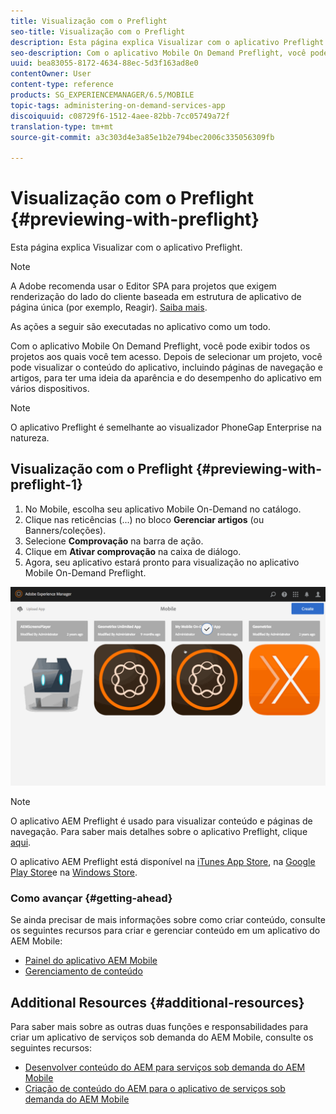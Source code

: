 ```yaml
---
title: Visualização com o Preflight
seo-title: Visualização com o Preflight
description: Esta página explica Visualizar com o aplicativo Preflight.
seo-description: Com o aplicativo Mobile On Demand Preflight, você pode exibir todos os projetos aos quais você tem acesso. Siga esta página para saber mais sobre isso.
uuid: bea83055-8172-4634-88ec-5d3f163ad8e0
contentOwner: User
content-type: reference
products: SG_EXPERIENCEMANAGER/6.5/MOBILE
topic-tags: administering-on-demand-services-app
discoiquuid: c08729f6-1512-4aee-82bb-7cc05749a72f
translation-type: tm+mt
source-git-commit: a3c303d4e3a85e1b2e794bec2006c335056309fb

---
```



# Visualização com o Preflight {#previewing-with-preflight}

Esta página explica Visualizar com o aplicativo Preflight.

>[!NOTE]
>
>A Adobe recomenda usar o Editor SPA para projetos que exigem renderização do lado do cliente baseada em estrutura de aplicativo de página única (por exemplo, Reagir). [Saiba mais](/help/sites-developing/spa-overview.md).

As ações a seguir são executadas no aplicativo como um todo.

Com o aplicativo Mobile On Demand Preflight, você pode exibir todos os projetos aos quais você tem acesso. Depois de selecionar um projeto, você pode visualizar o conteúdo do aplicativo, incluindo páginas de navegação e artigos, para ter uma ideia da aparência e do desempenho do aplicativo em vários dispositivos.

>[!NOTE]
>
>O aplicativo Preflight é semelhante ao visualizador PhoneGap Enterprise na natureza.

## Visualização com o Preflight {#previewing-with-preflight-1}

1. No Mobile, escolha seu aplicativo Mobile On-Demand no catálogo.
1. Clique nas reticências (...) no bloco **Gerenciar artigos** (ou Banners/coleções).
1. Selecione **Comprovação** na barra de ação.
1. Clique em **Ativar comprovação** na caixa de diálogo.
1. Agora, seu aplicativo estará pronto para visualização no aplicativo Mobile On-Demand Preflight.

![chlimage_1-8](assets/chlimage_1-8.gif)

>[!NOTE]
>
>O aplicativo AEM Preflight é usado para visualizar conteúdo e páginas de navegação. Para saber mais detalhes sobre o aplicativo Preflight, clique [aqui](https://helpx.adobe.com/digital-publishing-solution/help/preflight-app.html).
>
>O aplicativo AEM Preflight está disponível na [iTunes App Store](https://itunes.apple.com/us/app/adobe-experience-manager-mobile/id1042687518?mt=8), na [Google Play Store](https://play.google.com/store/apps/details?id=com.adobe.dps.preflight&hl=en)e na [Windows Store](https://www.microsoft.com/en-us/store/p/adobe-experience-manager-mobile-preflight/9nblggh5wmxq).

### Como avançar {#getting-ahead}

Se ainda precisar de mais informações sobre como criar conteúdo, consulte os seguintes recursos para criar e gerenciar conteúdo em um aplicativo do AEM Mobile:

* [Painel do aplicativo AEM Mobile](/help/mobile/mobile-apps-ondemand-application-dashboard.md)
* [Gerenciamento de conteúdo](/help/mobile/mobile-apps-ondemand-manage-content-ondemand.md)

## Additional Resources {#additional-resources}

Para saber mais sobre as outras duas funções e responsabilidades para criar um aplicativo de serviços sob demanda do AEM Mobile, consulte os seguintes recursos:

* [Desenvolver conteúdo do AEM para serviços sob demanda do AEM Mobile](/help/mobile/aem-mobile-on-demand.md)
* [Criação de conteúdo do AEM para o aplicativo de serviços sob demanda do AEM Mobile](/help/mobile/mobile-apps-ondemand.md)
